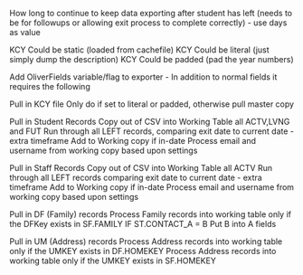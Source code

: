 How long to continue to keep data exporting after student has left (needs to be for followups or allowing exit process to complete correctly) - use days as value

KCY Could be static (loaded from cachefile)
KCY Could be literal (just simply dump the description)
KCY Could be padded (pad the year numbers)

Add OliverFields variable/flag to exporter - In addition to normal fields it requires the following

Pull in KCY file
    Only do if set to literal or padded, otherwise pull master copy

Pull in Student Records
    Copy out of CSV into Working Table all ACTV,LVNG and FUT
    Run through all LEFT records, comparing exit date to current date - extra timeframe
        Add to Working copy if in-date
    Process email and username from working copy based upon settings

Pull in Staff Records
    Copy out of CSV into Working Table all ACTV
    Run through all LEFT records comparing exit date to current date - extra timeframe
        Add to Working copy if in-date
    Process email and username from working copy based upon settings

Pull in DF (Family) records
    Process Family records into working table only if the DFKey exists in SF.FAMILY
    IF ST.CONTACT_A = B
    Put B into A fields

Pull in UM (Address) records
    Process Address records into working table only if the UMKEY exists in DF.HOMEKEY
    Process Address records into working table only if the UMKEY exists in SF.HOMEKEY